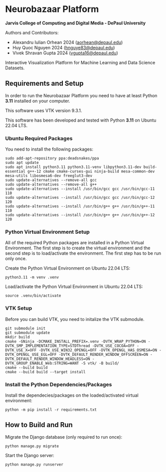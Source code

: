 # Neurobazaar Platform  
**Jarvis College of Computing and Digital Media - DePaul University**  

Authors and Contributors:
- Alexandru Iulian Orhean 2024 (aorhean@depaul.edu)  
- Huy Quoc Nguyen 2024 (hnguye83@depaul.edu)  
- Vivek Shravan Gupta 2024 (vgupta16@depaul.edu)  

Interactive Visualization Platform for Machine Learning and Data Science Datasets.

## Requirements and Setup

In order to run the Neurobazaar Platform you need to have at least Python **3.11** installed on your computer.

This software uses VTK version 9.3.1.

This software has been developed and tested with Python **3.11** on Ubuntu 22.04 LTS.

### Ubuntu Required Packages

You need to install the following packages:

```
sudo add-apt-repository ppa:deadsnakes/ppa
sudo apt update
sudo apt install python3.11 python3.11-venv libpython3.11-dev build-essential g++-12 cmake cmake-curses-gui ninja-build mesa-common-dev mesa-utils libosmesa6-dev freeglut3-dev 
sudo update-alternatives --remove-all gcc
sudo update-alternatives --remove-all g++
sudo update-alternatives --install /usr/bin/gcc gcc /usr/bin/gcc-11 110
sudo update-alternatives --install /usr/bin/gcc gcc /usr/bin/gcc-12 120
sudo update-alternatives --install /usr/bin/g++ g++ /usr/bin/g++-11 110
sudo update-alternatives --install /usr/bin/g++ g++ /usr/bin/g++-12 120
```

### Python Virtual Environment Setup

All of the required Python packages are installed in a Python Virtual Environment. The first step is to create the virtual environment and the second step is to load/activate the environment. The first step has to be run only once.

Create the Python Virtual Environment on Ubuntu 22.04 LTS:  
```
python3.11 -m venv .venv
```

Load/activate the Python Virtual Environment in Ubuntu 22.04 LTS: 
```
source .venv/bin/activate
```

### VTK Setup

Before you can build VTK, you need to initalize the VTK submodule.

```
git submodule init
git submodule update
mkdir build
cmake -GNinja -DCMAKE_INSTALL_PREFIX=.venv -DVTK_WRAP_PYTHON=ON -DVTK_SMP_IMPLEMENTATION_TYPE=STDThread -DVTK_USE_COCOA=OFF -DVTK_USE_X=OFF -DVTK_USE_WIN32_OPENGL=OFF -DVTK_OPENGL_HAS_OSMESA=ON -DVTK_OPENGL_USE_EGL=OFF -DVTK_DEFAULT_RENDER_WINDOW_OFFSCREEN=ON -DVTK_DEFAULT_RENDER_WINDOW_HEADLESS=ON -DVTK_GROUP_ENABLE_Web:STRING=WANT -S vtk/ -B build/
cmake --build build
cmake --build build --target install
```

### Install the Python Dependencies/Packages

Install the dependecies/packages on the loaded/activated virtual environment:
```
python -m pip install -r requirements.txt
```

## How to Build and Run

Migrate the Django database (only required to run once):
```
python manage.py migrate
```

Start the Django server:
```
python manage.py runserver   
```

